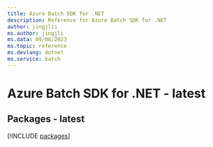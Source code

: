 ```yaml
---
title: Azure Batch SDK for .NET
description: Reference for Azure Batch SDK for .NET
author: jingjlii
ms.author: jingjli
ms.data: 09/08/2023
ms.topic: reference
ms.devlang: dotnet
ms.service: batch
---
```

# Azure Batch SDK for .NET - latest
## Packages - latest
[!INCLUDE [packages](batch-index.md)]
